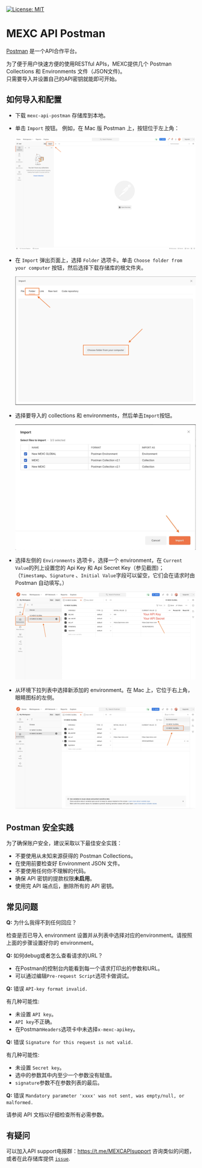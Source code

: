 [![License: MIT](https://img.shields.io/badge/License-MIT-yellow.svg)](https://opensource.org/licenses/MIT)

# MEXC API Postman
[Postman](https://getpostman.com) 是一个API合作平台。

为了便于用户快速方便的使用RESTful APIs，MEXC提供几个 Postman Collections 和 Environments 文件（JSON文件)。<br/>
只需要导入并设置自己的API密钥就能即可开始。


## 如何导入和配置
- 下载 `mexc-api-postman` 存储库到本地。

- 单击 `Import` 按钮。 例如，在 Mac 版 Postman 上，按钮位于左上角：
    <p align="center"><img src="assets/1.png" alt="Mac 版 Postman 的屏幕截图，左上角指出了 'Import' 按钮。"/></p>

- 在 `Import` 弹出页面上，选择 `Folder` 选项卡。单击 `Choose folder from your computer` 按钮，然后选择下载存储库的根文件夹。
   <p align="center"><img src="assets/2.png" alt="Mac 版 Postman 的屏幕截图，显示了导入屏幕。"/></p>

- 选择要导入的 collections 和 environments，然后单击`Import`按钮。
   <p align="center"><img src="assets/3.png" alt="Mac 版 Postman 的屏幕截图，显示选择文件夹后的导入屏幕。"/></p>

- 选择左侧的 `Environments` 选项卡，选择一个 environment，在 `Current Value`的列上设置您的 Api Key 和 Api Secret Key（参见截图)；
  （`Timestamp`、`Signature` 、`Initial Value`字段可以留空，它们会在请求时由 Postman 自动填写。）
    <p align="center"><img src="assets/4.png" alt="Mac 版 Postman 的屏幕截图，显示用户在哪里填写API密钥。"/></p>
  
- 从环境下拉列表中选择新添加的 environment。在 Mac 上，它位于右上角，眼睛图标的左侧。
    <p align="center"><img src="assets/5.png" alt="Mac 版 Postman 的屏幕截图，显示如何在下拉列表中选择导入的 environment。"/></p>



## Postman 安全实践
为了确保账户安全，建议采取以下最佳安全实践： 

- 不要使用从未知来源获得的 Postman Collections。
- 在使用前要检查好 Environment JSON 文件。
- 不要使用任何你不理解的代码。
- 确保 API 密钥的提款权限**未启用**。
- 使用完 API 端点后，删除所有的 API 密钥。


## 常见问题
**Q:** 为什么我得不到任何回应？

检查是否已导入 environment 设置并从列表中选择对应的environment。请按照上面的步骤设置好你的 environment。

**Q:** 如何debug或者怎么查看请求的URL？

- 在Postman的控制台内能看到每一个请求打印出的参数和URL。
- 可以通过编辑`Pre-request Script`选项卡做调试。

**Q:** 错误 `API-key format invalid.`

有几种可能性:
- 未设置 `API key`。
- `API key`不正确。
- 在Postman`Headers`选项卡中未选择`x-mexc-apikey`。

**Q:** 错误 `Signature for this request is not valid.`

有几种可能性:
- 未设置 `Secret key`。
- 选中的参数其中内至少一个参数没有赋值。
- `signature`参数不在参数列表的最后。

**Q:** 错误 `Mandatory parameter 'xxxx' was not sent, was empty/null, or malformed.`

请参阅 API 文档以仔细检查所有必需参数。


## 有疑问
可以加入API support电报群：https://t.me/MEXCAPIsupport 咨询类似的问题，或者在此存储库提供 [`issue`](https://github.com/mxcdevelop/mexc-api-postman/issues).
